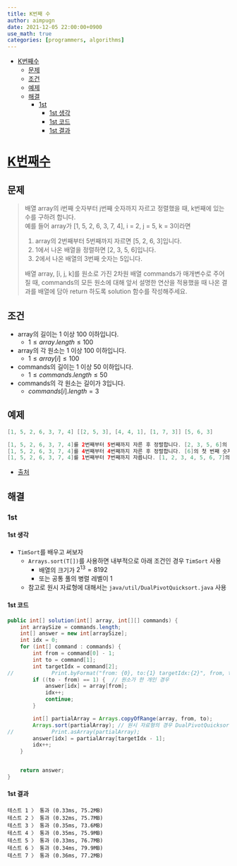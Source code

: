 ```yaml
---
title: K번째 수
author: aimpugn
date: 2021-12-05 22:00:00+0900
use_math: true
categories: [programmers, algorithms]
---
```


- [K번째수](#k번째수)
  - [문제](#문제)
  - [조건](#조건)
  - [예제](#예제)
  - [해결](#해결)
    - [1st](#1st)
      - [1st 생각](#1st-생각)
      - [1st 코드](#1st-코드)
      - [1st 결과](#1st-결과)

# [K번째수](https://programmers.co.kr/learn/courses/30/lessons/42748)

## 문제

> 배열 array의 i번째 숫자부터 j번째 숫자까지 자르고 정렬했을 때, k번째에 있는 수를 구하려 합니다.  
> 예를 들어 array가 [1, 5, 2, 6, 3, 7, 4], i = 2, j = 5, k = 3이라면  
>
> 1. array의 2번째부터 5번째까지 자르면 [5, 2, 6, 3]입니다.  
> 2. 1에서 나온 배열을 정렬하면 [2, 3, 5, 6]입니다.  
> 3. 2에서 나온 배열의 3번째 숫자는 5입니다.  
>
> 배열 array, [i, j, k]를 원소로 가진 2차원 배열 commands가 매개변수로 주어질 때, commands의 모든 원소에 대해 앞서 설명한 연산을 적용했을 때 나온 결과를 배열에 담아 return 하도록 solution 함수를 작성해주세요.

## 조건

- array의 길이는 1 이상 100 이하입니다.
  - $1 \le array.length \le 100$
- array의 각 원소는 1 이상 100 이하입니다.
  - $1 \le array[i] \le 100$
- commands의 길이는 1 이상 50 이하입니다.
  - $1 \le commands.length \le 50$
- commands의 각 원소는 길이가 3입니다.
  - $commands[i].length = 3$

## 예제

```java
[1, 5, 2, 6, 3, 7, 4] [[2, 5, 3], [4, 4, 1], [1, 7, 3]] [5, 6, 3]

[1, 5, 2, 6, 3, 7, 4]를 2번째부터 5번째까지 자른 후 정렬합니다. [2, 3, 5, 6]의 세 번째 숫자는 5입니다.
[1, 5, 2, 6, 3, 7, 4]를 4번째부터 4번째까지 자른 후 정렬합니다. [6]의 첫 번째 숫자는 6입니다.
[1, 5, 2, 6, 3, 7, 4]를 1번째부터 7번째까지 자릅니다. [1, 2, 3, 4, 5, 6, 7]의 세 번째 숫자는 3입니다.
```

- [출처](https://neerc.ifmo.ru/subregions/northern.html)

## 해결

### 1st

#### 1st 생각

- `TimSort`를 배우고 써보자
  - `Arrays.sort(T[])`를 사용하면 내부적으로 아래 조건인 경우 `TimSort` 사용
    - 배열의 크기가 $2^{13}=8192$
    - 또는 공통 풀의 병렬 레벨이 1
  - 참고로 원시 자료형에 대해서는 `java/util/DualPivotQuicksort.java` 사용

#### 1st 코드

```java
public int[] solution(int[] array, int[][] commands) {
    int arraySize = commands.length;
    int[] answer = new int[arraySize];
    int idx = 0;
    for (int[] command : commands) {
        int from = command[0] - 1;
        int to = command[1];
        int targetIdx = command[2];
//            Print.byFormat("from: {0}, to:{1} targetIdx:{2}", from, to, targetIdx);
        if ((to - from) == 1) {  // 원소가 한 개인 경우
            answer[idx] = array[from];
            idx++;
            continue;
        }

        int[] partialArray = Arrays.copyOfRange(array, from, to);
        Arrays.sort(partialArray); // 원시 자료형의 경우 DualPivotQuicksort 사용하게 된다
//            Print.asArray(partialArray);
        answer[idx] = partialArray[targetIdx - 1];
        idx++;
    }


    return answer;
}
```

#### 1st 결과

```
테스트 1 〉 통과 (0.33ms, 75.2MB)
테스트 2 〉 통과 (0.32ms, 75.7MB)
테스트 3 〉 통과 (0.35ms, 73.6MB)
테스트 4 〉 통과 (0.35ms, 75.9MB)
테스트 5 〉 통과 (0.33ms, 76.7MB)
테스트 6 〉 통과 (0.34ms, 79.9MB)
테스트 7 〉 통과 (0.36ms, 77.2MB)
```
